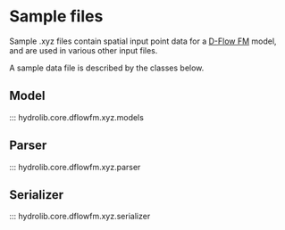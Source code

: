 # Sample files
Sample .xyz files contain spatial input point data
for a [D-Flow FM](../glossary.md#d-flow-fm) model,
and are used in various other input files.

A sample data file is described by the classes below.

## Model
::: hydrolib.core.dflowfm.xyz.models

## Parser
::: hydrolib.core.dflowfm.xyz.parser

## Serializer
::: hydrolib.core.dflowfm.xyz.serializer